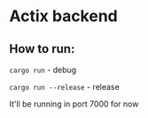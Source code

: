 # Actix backend

## How to run:
```cargo run``` - debug

```cargo run --release``` - release

It'll be running in port 7000 for now
